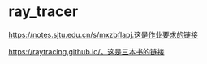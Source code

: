 # ray_tracer
https://notes.sjtu.edu.cn/s/mxzbflapj.这是作业要求的链接

https://raytracing.github.io/。这是三本书的链接
